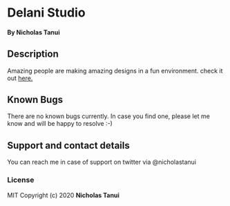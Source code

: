 # Delani Studio
#### By **Nicholas Tanui**
## Description
Amazing people are making amazing designs in a fun environment.
check it out [here.](https://devtanush.github.io/ip3-delani-studio/)
## Known Bugs
There are no known bugs currently. In case you find one, please let me know and will be happy to resolve :-)
## Support and contact details
You can reach me in case of support on twitter via @nicholastanui
### License
MIT Copyright (c) 2020 **Nicholas Tanui**
